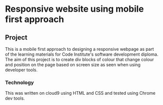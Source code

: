 # Responsive website using mobile first approach
## Project
This is a mobile first approach to designing a responsive webpage as part of the learning materials for Code Institute's software development diploma.
The aim of this project is to create div blocks of colour that change colour and 
position on the page based on screen size as seen when using developer tools.
### Technology
This was written on cloud9 using HTML and CSS and tested using Chrome dev tools.